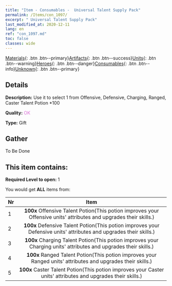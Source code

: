 ```yaml
---
title: "Item - Consumables -  Universal Talent Supply Pack"
permalink: /Items/con_1097/
excerpt: " Universal Talent Supply Pack"
last_modified_at: 2020-12-11
lang: en
ref: "con_1097.md"
toc: false
classes: wide
---
```

 [Materials](/Items/){: .btn .btn--primary}[Artifacts](/Items/Artifacts/){: .btn .btn--success}[Units](/Items/Units/){: .btn .btn--warning}[Heroes](/Items/Heroes/){: .btn .btn--danger}[Consumables](/Items/Consumables/){: .btn .btn--info}[Unknown](/Items/Unknown/){: .btn .btn--primary}

## Details
 **Description:** Use it to select 1 from Offensive, Defensive, Charging, Ranged, Caster Talent Potion *100

 **Quality:** <span style="color: #DA70D6">OK</span>

 **Type:** Gift

## Gather

  To Be Done

## This item contains:

 **Required Level to open:** 1

 You would get **ALL** items  from:

  | Nr |      Item    |
  |:---|:------------:|
  | 1 |  **100x** Offensive Talent Potion(This potion improves your Offensive units' attributes and upgrades their skills.) | 
  | 2 |  **100x** Defensive Talent Potion(This potion improves your Defensive units' attributes and upgrades their skills.) | 
  | 3 |  **100x** Charging Talent Potion(This potion improves your Charging units' attributes and upgrades their skills.) | 
  | 4 |  **100x** Ranged Talent Potion(This potion improves your Ranged units' attributes and upgrades their skills.) | 
  | 5 |  **100x** Caster Talent Potion(This potion improves your Caster units' attributes and upgrades their skills.) | 
